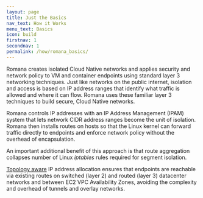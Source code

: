 ```yaml
---
layout: page
title: Just the Basics
nav_text: How it Works
menu_text: Basics
icon: build
firstnav: 1
secondnav: 1
permalink: /how/romana_basics/
---
```


Romana creates isolated Cloud Native networks and applies security and network policy to VM and container endpoints using standard layer 3 networking techniques. Just like networks on the public internet, isolation and access is based on IP address ranges that identify what traffic is allowed and where it can flow. Romana uses these familiar layer 3 techniques to build secure, Cloud Native networks.

Romana controls IP addresses with an IP Address Management (IPAM) system that lets network CIDR address ranges become the unit of isolation. Romana then installs routes on hosts so that the Linux kernel can forward traffic directly to endpoints and enforce network policy without the overhead of encapsulation.

An important additional benefit of this approach is that route aggregation collapses number of Linux *iptables* rules required for segment isolation.

[Topology aware](/how/romana_details) IP address allocation ensures that endpoints are reachable via existing routes on switched (layer 2) and routed (layer 3) datacenter networks and between EC2 VPC Availability Zones, avoiding the complexity and overhead of tunnels and overlay networks.
